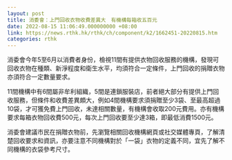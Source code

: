 ```yaml
---
layout: post
title: 消委會：上門回收衣物收費差異大　有機構每箱收五百元
date: 2022-08-15 11:06:49.000000000 +08:00
link: https://news.rthk.hk/rthk/ch/component/k2/1662451-20220815.htm
categories: rthk
---
```


消委會今年5至6月以消費者身份，檢視11間有提供衣物回收服務的機構，發現可回收衣物在種類、新淨程度和衛生水平，均須符合一定條件，上門回收的捐贈衣物亦須符合一定數量要求。

11間機構中有6間屬非牟利組織，5間是連鎖服裝店，前者絕大部分有提供上門回收服務，但條件和收費差異頗大，例如4間機構要求須捐贈至少3袋、至最高超過10袋，才可獲免費上門回收，未達相關數量，有機構會收取200元費用。亦有機構要求每箱衣物回收費500元，每次上門回收要至少達3箱，即最低消費1500元。

消委會建議市民在捐贈衣物前，先瀏覽相關回收機構網頁或社交媒體專頁，了解清楚回收要求和資訊，亦要注意不同機構對於「一袋」衣物的定義不同，宜先了解不同機構的衣袋參考尺寸。
